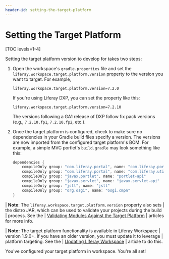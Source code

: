 ```yaml
---
header-id: setting-the-target-platform
---
```


# Setting the Target Platform

[TOC levels=1-4]

Setting the target platform version to develop for takes two steps: 

1.  Open the workspace's `gradle.properties` file and set the
    `liferay.workspace.target.platform.version` property to the version you want
    to target. For example,

    ```properties
    liferay.workspace.target.platform.version=7.2.0
    ```

    If you're using Liferay DXP, you can set the property like this:

    ```properties
    liferay.workspace.target.platform.version=7.2.10
    ```

    The versions following a GA1 release of DXP follow fix pack versions (e.g.,
    `7.2.10.fp1`, `7.2.10.fp2`, etc.).

2.  Once the target platform is configured, check to make sure no dependencies
    in your Gradle build files specify a version. The versions are now imported
    from the configured target platform's BOM. For example, a simple MVC
    portlet's `build.gradle` may look something like this:

    ```groovy
    dependencies {
        compileOnly group: "com.liferay.portal", name: "com.liferay.portal.kernel"
        compileOnly group: "com.liferay.portal", name: "com.liferay.util.taglib"
        compileOnly group: "javax.portlet", name: "portlet-api"
        compileOnly group: "javax.servlet", name: "javax.servlet-api"
        compileOnly group: "jstl", name: "jstl"
        compileOnly group: "org.osgi", name: "osgi.cmpn"
    }
    ```

| **Note**: The `liferay.workspace.target.platform.version` property also sets
| the distro JAR, which can be used to validate your projects during the build
| process. See the
| [Validating Modules Against the Target Platform](/docs/7-2/reference/-/knowledge_base/r/validating-modules-against-the-target-platform)
| articles for more info.

| **Note:** The target platform functionality is available in Liferay Workspace
| version 1.9.0+. If you have an older version, you must update it to leverage
| platform targeting. See the
| [Updating Liferay Workspace](/docs/7-2/reference/-/knowledge_base/r/updating-liferay-workspace)
| article to do this.

You've configured your target platform in workspace. You're all set!
